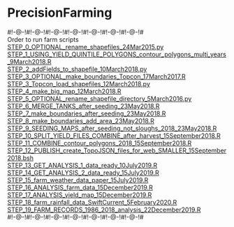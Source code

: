 # PrecisionFarming

#!-@-!#!-@-!#!-@-!#!-@-!#!-@-!#!-@-!#!-@-!# \
Order to run farm scripts \
[STEP_0_OPTIONAL_rename_shapefiles_24Mar2015.py](https://github.com/tylerpittman/PrecisionFarming/tree/main/scripts/STEP_0_OPTIONAL_rename_shapefiles_24Mar2015.py) \
[STEP_1_USING_YIELD_QUINTILE_POLYGONS_contour_polygons_multi_years_9March2018.R](https://github.com/tylerpittman/PrecisionFarming/tree/main/scripts/STEP_1_USING_YIELD_QUINTILE_POLYGONS_contour_polygons_multi_years_9March2018.R) \
[STEP_2_addFields_to_shapefile_10March2018.py](https://github.com/tylerpittman/PrecisionFarming/tree/main/scripts/STEP_2_addFields_to_shapefile_10March2018.py) \
[STEP_3_OPTIONAL_make_boundaries_Topcon_17March2017.R](https://github.com/tylerpittman/PrecisionFarming/tree/main/scripts/STEP_3_OPTIONAL_make_boundaries_Topcon_17March2017.R) \
[STEP_3_Topcon_load_shapefiles_12March2018.py](https://github.com/tylerpittman/PrecisionFarming/tree/main/scripts/STEP_3_Topcon_load_shapefiles_12March2018.py) \
[STEP_4_make_big_map_12March2018.R](https://github.com/tylerpittman/PrecisionFarming/tree/main/scripts/STEP_4_make_big_map_12March2018.R) \
[STEP_5_OPTIONAL_rename_shapefile_directory_5March2016.py](https://github.com/tylerpittman/PrecisionFarming/tree/main/scripts/STEP_5_OPTIONAL_rename_shapefile_directory_5March2016.py) \
[STEP_6_MERGE_TANKS_after_seeding_23May2018.R](https://github.com/tylerpittman/PrecisionFarming/tree/main/scripts/STEP_6_MERGE_TANKS_after_seeding_23May2018.R) \
[STEP_7_make_boundaries_after_seeding_23May2018.R](https://github.com/tylerpittman/PrecisionFarming/tree/main/scripts/STEP_7_make_boundaries_after_seeding_23May2018.R) \
[STEP_8_make_boundaries_add_area_23May2018.R](https://github.com/tylerpittman/PrecisionFarming/tree/main/scripts/STEP_8_make_boundaries_add_area_23May2018.R) \
[STEP_9_SEEDING_MAPS_after_seeding_not_sloughs_2018_23May2018.R](https://github.com/tylerpittman/PrecisionFarming/tree/main/scripts/STEP_9_SEEDING_MAPS_after_seeding_not_sloughs_2018_23May2018.R) \
[STEP_10_SPLIT_YIELD_FILES_COMBINE_after_harvest_15September2018.R](https://github.com/tylerpittman/PrecisionFarming/tree/main/scripts/STEP_10_SPLIT_YIELD_FILES_COMBINE_after_harvest_15September2018.R) \
[STEP_11_COMBINE_contour_polygons_2018_15September2018.R](https://github.com/tylerpittman/PrecisionFarming/tree/main/scripts/STEP_11_COMBINE_contour_polygons_2018_15September2018.R) \
[STEP_12_PUBLISH_create_TopoJSON_files_for_web_SMALLER_15September2018.bsh](https://github.com/tylerpittman/PrecisionFarming/tree/main/scripts/STEP_12_PUBLISH_create_TopoJSON_files_for_web_SMALLER_15September2018.bsh) \
[STEP_13_GET_ANALYSIS_1_data_ready_10July2019.R](https://github.com/tylerpittman/PrecisionFarming/tree/main/scripts/STEP_13_GET_ANALYSIS_1_data_ready_10July2019.R) \
[STEP_14_GET_ANALYSIS_2_data_ready_15July2019.R](https://github.com/tylerpittman/PrecisionFarming/tree/main/scripts/STEP_14_GET_ANALYSIS_2_data_ready_15July2019.R) \
[STEP_15_farm_weather_data_paper_15July2019.R](https://github.com/tylerpittman/PrecisionFarming/tree/main/scripts/STEP_15_farm_weather_data_paper_15July2019.R) \
[STEP_16_ANALYSIS_farm_data_15December2019.R](https://github.com/tylerpittman/PrecisionFarming/tree/main/scripts/STEP_16_ANALYSIS_farm_data_15December2019.R) \
[STEP_17_ANALYSIS_yield_map_15December2019.R](https://github.com/tylerpittman/PrecisionFarming/tree/main/scripts/STEP_17_ANALYSIS_yield_map_15December2019.R) \
[STEP_18_farm_rainfall_data_SwiftCurrent_5February2020.R](https://github.com/tylerpittman/PrecisionFarming/tree/main/scripts/STEP_18_farm_rainfall_data_SwiftCurrent_5February2020.R) \
[STEP_19_FARM_RECORDS_1986_2018_analysis_22December2019.R](https://github.com/tylerpittman/PrecisionFarming/tree/main/scripts/STEP_19_FARM_RECORDS_1986_2018_analysis_22December2019.R) \
#!-@-!#!-@-!#!-@-!#!-@-!#!-@-!#!-@-!#!-@-!# 
